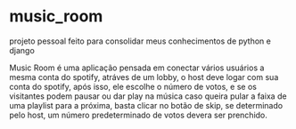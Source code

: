 # music_room
projeto pessoal feito para consolidar meus conhecimentos de python e django

Music Room é uma aplicação pensada em conectar vários usuários a mesma conta do spotify, atráves de um lobby, o host deve logar com sua conta do spotify, após isso, ele escolhe o número de votos, e se os visitantes podem pausar ou dar play na música caso queira pular a faixa de uma playlist para a próxima, basta clicar no botão de skip, se determinado pelo host, um número predeterminado de votos devera ser prenchido.
